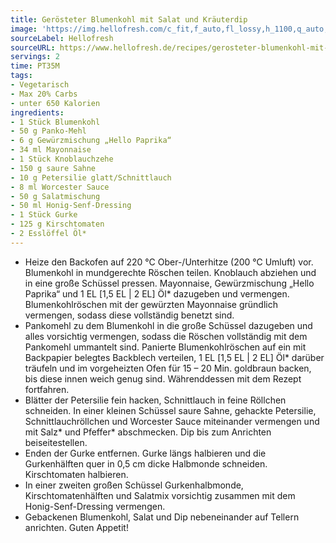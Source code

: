 ```yaml
---
title: Gerösteter Blumenkohl mit Salat und Kräuterdip
image: 'https://img.hellofresh.com/c_fit,f_auto,fl_lossy,h_1100,q_auto,w_2600/hellofresh_s3/image/gerosteter-blumenkohl-mit-salat-und-krauterdip-552bf304.jpg'
sourceLabel: Hellofresh
sourceURL: https://www.hellofresh.de/recipes/gerosteter-blumenkohl-mit-salat-und-krauterdip-619cc2f1579e2b0a5d79bc02
servings: 2
time: PT35M
tags:
- Vegetarisch
- Max 20% Carbs
- unter 650 Kalorien
ingredients:
- 1 Stück Blumenkohl
- 50 g Panko-Mehl
- 6 g Gewürzmischung „Hello Paprika“
- 34 ml Mayonnaise
- 1 Stück Knoblauchzehe
- 150 g saure Sahne
- 10 g Petersilie glatt/Schnittlauch
- 8 ml Worcester Sauce
- 50 g Salatmischung
- 50 ml Honig-Senf-Dressing
- 1 Stück Gurke
- 125 g Kirschtomaten
- 2 Esslöffel Öl*
---
```


- Heize den Backofen auf 220 °C Ober-/Unterhitze (200 °C Umluft) vor. Blumenkohl in mundgerechte Röschen teilen. Knoblauch abziehen und in eine große Schüssel pressen. Mayonnaise, Gewürzmischung „Hello Paprika“ und 1 EL [1,5 EL | 2 EL] Öl\* dazugeben und vermengen. Blumenkohlröschen mit der gewürzten Mayonnaise gründlich vermengen, sodass diese vollständig benetzt sind.
- Pankomehl zu dem Blumenkohl in die große Schüssel dazugeben und alles vorsichtig vermengen, sodass die Röschen vollständig mit dem Pankomehl ummantelt sind. Panierte Blumenkohlröschen auf ein mit Backpapier belegtes Backblech verteilen, 1 EL [1,5 EL | 2 EL] Öl\* darüber träufeln und im vorgeheizten Ofen für 15 – 20 Min. goldbraun backen, bis diese innen weich genug sind. Währenddessen mit dem Rezept fortfahren.
- Blätter der Petersilie fein hacken, Schnittlauch in feine Röllchen schneiden. In einer kleinen Schüssel saure Sahne, gehackte Petersilie, Schnittlauchröllchen und Worcester Sauce miteinander vermengen und mit Salz\* und Pfeffer\* abschmecken. Dip bis zum Anrichten beiseitestellen.
- Enden der Gurke entfernen. Gurke längs halbieren und die Gurkenhälften quer in 0,5 cm dicke Halbmonde schneiden. Kirschtomaten halbieren.
- In einer zweiten großen Schüssel Gurkenhalbmonde, Kirschtomatenhälften und Salatmix vorsichtig zusammen mit dem Honig-Senf-Dressing vermengen.
- Gebackenen Blumenkohl, Salat und Dip nebeneinander auf Tellern anrichten. Guten Appetit!
